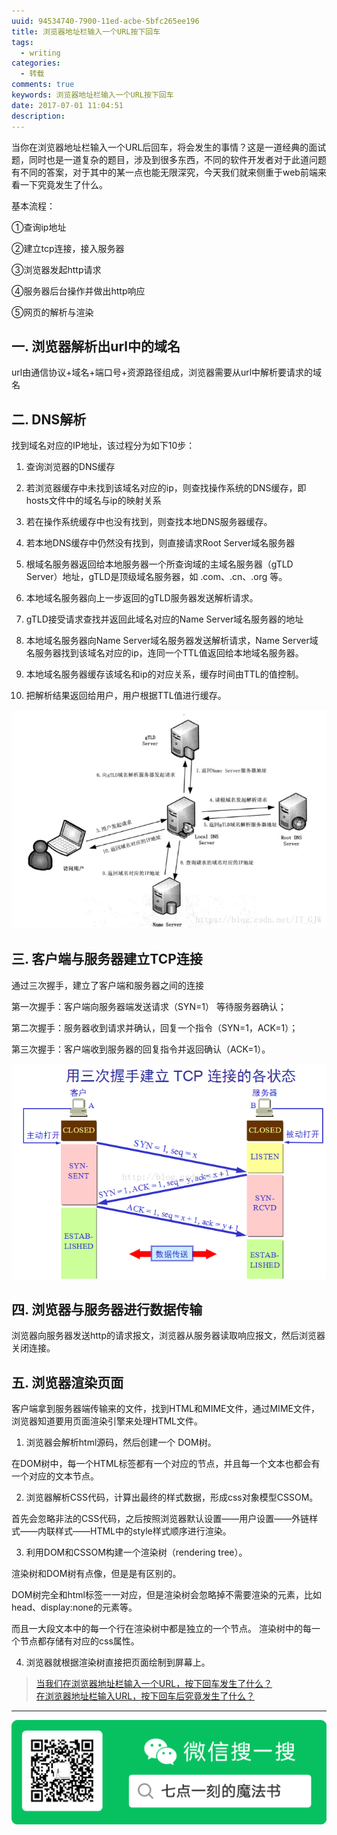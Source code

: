 ```yaml
---
uuid: 94534740-7900-11ed-acbe-5bfc265ee196
title: 浏览器地址栏输入一个URL按下回车
tags:
  - writing
categories:
  - 转载
comments: true
keywords: 浏览器地址栏输入一个URL按下回车
date: 2017-07-01 11:04:51
description:
---
```


<!--more-->
<!-- 1. 发布前：删除草稿的 uuid -->
<!-- 2. 发布后：补充tag，category -->



当你在浏览器地址栏输入一个URL后回车，将会发生的事情？这是一道经典的面试题，同时也是一道复杂的题目，涉及到很多东西，不同的软件开发者对于此道问题有不同的答案，对于其中的某一点也能无限深究，今天我们就来侧重于web前端来看一下究竟发生了什么。

基本流程：

①查询ip地址

②建立tcp连接，接入服务器

③浏览器发起http请求

④服务器后台操作并做出http响应

⑤网页的解析与渲染

## 一. 浏览器解析出url中的域名

url由通信协议+域名+端口号+资源路径组成，浏览器需要从url中解析要请求的域名

## 二. DNS解析

找到域名对应的IP地址，该过程分为如下10步：

1. 查询浏览器的DNS缓存

2. 若浏览器缓存中未找到该域名对应的ip，则查找操作系统的DNS缓存，即hosts文件中的域名与ip的映射关系

3. 若在操作系统缓存中也没有找到，则查找本地DNS服务器缓存。

4. 若本地DNS缓存中仍然没有找到，则直接请求Root Server域名服务器

5. 根域名服务器返回给本地服务器一个所查询域的主域名服务器（gTLD Server）地址，gTLD是顶级域名服务器，如 .com、.cn、.org 等。

6. 本地域名服务器向上一步返回的gTLD服务器发送解析请求。

7. gTLD接受请求查找并返回此域名对应的Name Server域名服务器的地址

8. 本地域名服务器向Name Server域名服务器发送解析请求，Name Server域名服务器找到该域名对应的ip，连同一个TTL值返回给本地域名服务器。
9. 本地域名服务器缓存该域名和ip的对应关系，缓存时间由TTL的值控制。
10. 把解析结果返回给用户，用户根据TTL值进行缓存。

![img](source/_posts/images/20191105233302.png)



## 三. 客户端与服务器建立TCP连接

通过三次握手，建立了客户端和服务器之间的连接

第一次握手：客户端向服务器端发送请求（SYN=1） 等待服务器确认；

第二次握手：服务器收到请求并确认，回复一个指令（SYN=1，ACK=1）；

第三次握手：客户端收到服务器的回复指令并返回确认（ACK=1）。

![20191105233408.png](source/_posts/images/20191105233408.png)

## 四. 浏览器与服务器进行数据传输

浏览器向服务器发送http的请求报文，浏览器从服务器读取响应报文，然后浏览器关闭连接。

## 五. 浏览器渲染页面

客户端拿到服务器端传输来的文件，找到HTML和MIME文件，通过MIME文件，浏览器知道要用页面渲染引擎来处理HTML文件。

1. 浏览器会解析html源码，然后创建一个 DOM树。

在DOM树中，每一个HTML标签都有一个对应的节点，并且每一个文本也都会有一个对应的文本节点。

2. 浏览器解析CSS代码，计算出最终的样式数据，形成css对象模型CSSOM。

首先会忽略非法的CSS代码，之后按照浏览器默认设置——用户设置——外链样式——内联样式——HTML中的style样式顺序进行渲染。

3. 利用DOM和CSSOM构建一个渲染树（rendering tree）。

渲染树和DOM树有点像，但是是有区别的。

DOM树完全和html标签一一对应，但是渲染树会忽略掉不需要渲染的元素，比如head、display:none的元素等。

而且一大段文本中的每一个行在渲染树中都是独立的一个节点。
渲染树中的每一个节点都存储有对应的css属性。

4. 浏览器就根据渲染树直接把页面绘制到屏幕上。

> [当我们在浏览器地址栏输入一个URL，按下回车发生了什么？](https://blog.csdn.net/IT_GJW/article/details/81204957)  
> [在浏览器地址栏输入URL，按下回车后究竟发生了什么？](https://www.cnblogs.com/midiyu/p/7905554.html)    




---
![20200131220947.png](source/_posts/images/leunggeorge.github.io-image-9.png)
